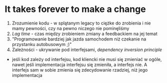 # It takes forever to make a change

1. Zrozumienie kodu - w splątanym legacy to ciężke do zrobienia i nie mamy pewności, czy na pewno niczego nie
   pominęliśmy
1. _Lag time_ - czas między zrobieniem zmiany a feedbackiem na jej temat
1. "Programowanie bardziej jak jazda samochodem niż czekanie na przystanku autobusowym ;)"
1. Zależności - ukrywanie pod interfejsami, _dependency inversion principle_

- jeśli kod zależy od interfejsu, kod kliencki nie musi się zmieniać w ogóle, nawet jeśli implementacja interfejsu się
  zmieniła, a interfejs nie. A interfejs sam w sobie zmienia się zdecydowanie rzadziej, niż jego implementacja